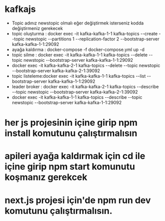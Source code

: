 # kafkajs
- Topic adınız newstopic olmalı eğer değiştirmek isterseniz kodda değiştirmeniz gerekecek 
- topic oluşturma : docker exec -it kafka-kafka-1-1 kafka-topics --create --topic newstopic --partitions 1 --replication-factor 2 --bootstrap-server kafka-kafka-1-1:29092
- ayağa kaldırma : docker-compose -f docker-compose.yml up -d
- topic silme :  docker exec -it kafka-kafka-1-1 kafka-topics --delete --topic newstopic --bootstrap-server kafka-kafka-1-1:29092
- docker exec -it kafka-kafka-2-1 kafka-topics --delete --topic newstopic --bootstrap-server kafka-kafka-2-1:39092
- topic listeleme:docker exec -it kafka-kafka-1-1 kafka-topics --list --bootstrap-server kafka-kafka-1-1:29092
- leader broker : docker exec -it kafka-kafka-2-1 kafka-topics --describe --topic newstopic --bootstrap-server kafka-kafka-2-1:39092
- docker exec -it kafka-kafka-1-1 kafka-topics --describe --topic newstopic --bootstrap-server kafka-kafka-1-1:29092

# her js projesinin içine girip npm install komutunu çalıştırmalısın
# apileri ayağa kaldırmak için cd ile içine girip npm start komunutu koşmanız gerekcek
# next.js projesi için'de npm run dev komutunu çalıştırmalısın.

